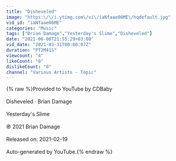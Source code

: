 ```yaml
---
title: "Disheveled"
image: "https:\/\/i.ytimg.com\/vi\/iaNfaae06ME\/hqdefault.jpg"
vid_id: "iaNfaae06ME"
categories: "Music"
tags: ["Brian Damage","Yesterday's Slime","Disheveled"]
date: "2021-06-08T21:55:29+03:00"
vid_date: "2021-03-31T00:00:07Z"
duration: "PT2M41S"
viewcount: "4"
likeCount: "0"
dislikeCount: "0"
channel: "Various Artists - Topic"
---
```

{% raw %}Provided to YouTube by CDBaby<br /><br />Disheveled · Brian Damage<br /><br />Yesterday's Slime<br /><br />℗ 2021 Brian Damage<br /><br />Released on: 2021-02-19<br /><br />Auto-generated by YouTube.{% endraw %}
